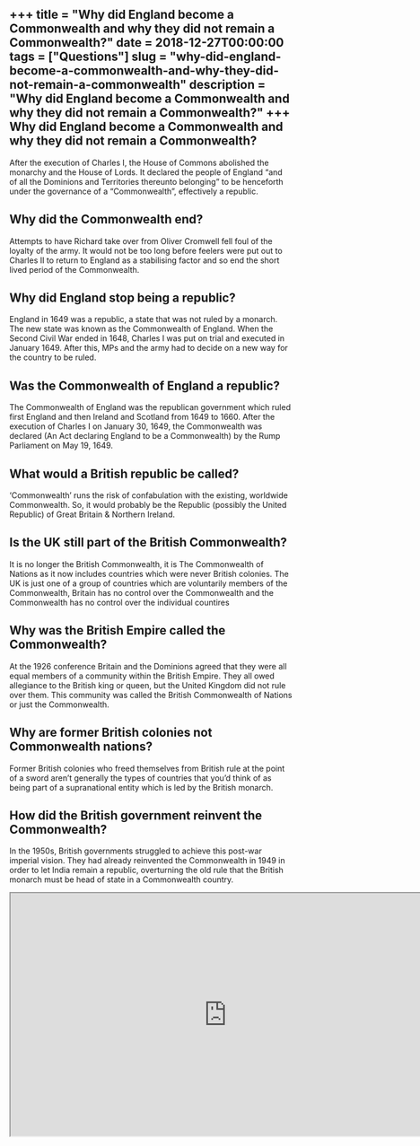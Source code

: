 +++
title = "Why did England become a Commonwealth and why they did not remain a Commonwealth?"
date = 2018-12-27T00:00:00
tags = ["Questions"]
slug = "why-did-england-become-a-commonwealth-and-why-they-did-not-remain-a-commonwealth"
description = "Why did England become a Commonwealth and why they did not remain a Commonwealth?"
+++
Why did England become a Commonwealth and why they did not remain a Commonwealth?
---------------------------------------------------------------------------------

After the execution of Charles I, the House of Commons abolished the monarchy and the House of Lords. It declared the people of England “and of all the Dominions and Territories thereunto belonging” to be henceforth under the governance of a “Commonwealth”, effectively a republic.

Why did the Commonwealth end?
-----------------------------

Attempts to have Richard take over from Oliver Cromwell fell foul of the loyalty of the army. It would not be too long before feelers were put out to Charles II to return to England as a stabilising factor and so end the short lived period of the Commonwealth.

Why did England stop being a republic?
--------------------------------------

England in 1649 was a republic, a state that was not ruled by a monarch. The new state was known as the Commonwealth of England. When the Second Civil War ended in 1648, Charles I was put on trial and executed in January 1649. After this, MPs and the army had to decide on a new way for the country to be ruled.

Was the Commonwealth of England a republic?
-------------------------------------------

The Commonwealth of England was the republican government which ruled first England and then Ireland and Scotland from 1649 to 1660. After the execution of Charles I on January 30, 1649, the Commonwealth was declared (An Act declaring England to be a Commonwealth) by the Rump Parliament on May 19, 1649.

What would a British republic be called?
----------------------------------------

‘Commonwealth’ runs the risk of confabulation with the existing, worldwide Commonwealth. So, it would probably be the Republic (possibly the United Republic) of Great Britain &amp; Northern Ireland.

Is the UK still part of the British Commonwealth?
-------------------------------------------------

It is no longer the British Commonwealth, it is The Commonwealth of Nations as it now includes countries which were never British colonies. The UK is just one of a group of countries which are voluntarily members of the Commonwealth, Britain has no control over the Commonwealth and the Commonwealth has no control over the individual countires

Why was the British Empire called the Commonwealth?
---------------------------------------------------

At the 1926 conference Britain and the Dominions agreed that they were all equal members of a community within the British Empire. They all owed allegiance to the British king or queen, but the United Kingdom did not rule over them. This community was called the British Commonwealth of Nations or just the Commonwealth.

Why are former British colonies not Commonwealth nations?
---------------------------------------------------------

Former British colonies who freed themselves from British rule at the point of a sword aren’t generally the types of countries that you’d think of as being part of a supranational entity which is led by the British monarch.

How did the British government reinvent the Commonwealth?
---------------------------------------------------------

In the 1950s, British governments struggled to achieve this post-war imperial vision. They had already reinvented the Commonwealth in 1949 in order to let India remain a republic, overturning the old rule that the British monarch must be head of state in a Commonwealth country.

<iframe allow="accelerometer; autoplay; clipboard-write; encrypted-media; gyroscope; picture-in-picture" allowfullscreen="" class="__youtube_prefs__  epyt-is-override  no-lazyload" data-no-lazy="1" data-origheight="433" data-origwidth="770" data-skipgform_ajax_framebjll="" height="433" id="_ytid_99032" loading="lazy" src="https://www.youtube.com/embed/l89GnMtQuns?enablejsapi=1&autoplay=0&cc_load_policy=0&cc_lang_pref=&iv_load_policy=1&loop=0&modestbranding=0&rel=1&fs=1&playsinline=0&autohide=2&theme=dark&color=red&controls=1&" title="YouTube player" width="770"></iframe>